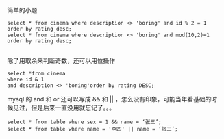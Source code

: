 
简单的小题
```
select * from cinema where description <> 'boring' and id % 2 = 1 order by rating desc;
select * from cinema where description <> 'boring' and mod(10,2)=1 order by rating desc; 


```

除了用取余来判断奇数，还可以用位操作
```
select *from cinema
where id & 1 
and description <> 'boring'order by rating DESC;
```
mysql 的 and 和 or 还可以写成 && 和 || ，怎么没有印象，可能当年看基础的时候见过，但是后来一直没用就忘记了。。。
```
select * from table where sex = 1 && name = ‘张三’;
select * from table where name = '李四' || name = ‘张三’;


```
